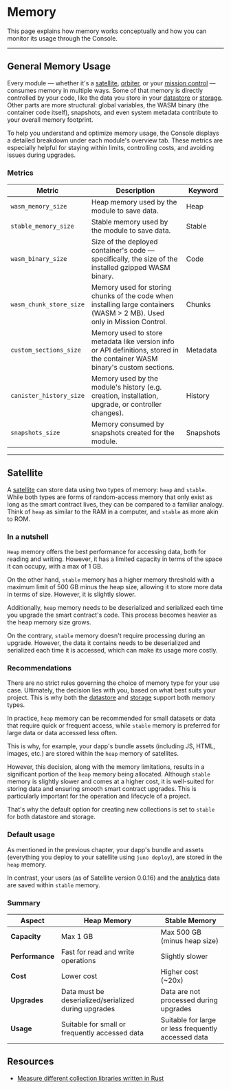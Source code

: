 # Memory

This page explains how memory works conceptually and how you can monitor its usage through the Console.

---

## General Memory Usage

Every module — whether it's a [satellite], [orbiter], or your [mission control] — consumes memory in multiple ways. Some of that memory is directly controlled by your code, like the data you store in your [datastore](../build/datastore/index.md) or [storage](../build/storage/index.md). Other parts are more structural: global variables, the WASM binary (the container code itself), snapshots, and even system metadata contribute to your overall memory footprint.

To help you understand and optimize memory usage, the Console displays a detailed breakdown under each module's overview tab. These metrics are especially helpful for staying within limits, controlling costs, and avoiding issues during upgrades.

### Metrics

| Metric                  | Description                                                                                                                | Keyword   |
| ----------------------- | -------------------------------------------------------------------------------------------------------------------------- | --------- |
| `wasm_memory_size`      | Heap memory used by the module to save data.                                                                               | Heap      |
| `stable_memory_size`    | Stable memory used by the module to save data.                                                                             | Stable    |
| `wasm_binary_size`      | Size of the deployed container's code — specifically, the size of the installed gzipped WASM binary.                       | Code      |
| `wasm_chunk_store_size` | Memory used for storing chunks of the code when installing large containers (WASM > 2 MB). Used only in Mission Control.   | Chunks    |
| `custom_sections_size`  | Memory used to store metadata like version info or API definitions, stored in the container WASM binary's custom sections. | Metadata  |
| `canister_history_size` | Memory used by the module's history (e.g. creation, installation, upgrade, or controller changes).                         | History   |
| `snapshots_size`        | Memory consumed by snapshots created for the module.                                                                       | Snapshots |

---

## Satellite

A [satellite] can store data using two types of memory: `heap` and `stable`. While both types are forms of random-access memory that only exist as long as the smart contract lives, they can be compared to a familiar analogy. Think of `heap` as similar to the RAM in a computer, and `stable` as more akin to ROM.

### In a nutshell

`Heap` memory offers the best performance for accessing data, both for reading and writing. However, it has a limited capacity in terms of the space it can occupy, with a max of 1 GB.

On the other hand, `stable` memory has a higher memory threshold with a maximum limit of 500 GB minus the heap size, allowing it to store more data in terms of size. However, it is slightly slower.

Additionally, `heap` memory needs to be deserialized and serialized each time you upgrade the smart contract's code. This process becomes heavier as the heap memory size grows.

On the contrary, `stable` memory doesn't require processing during an upgrade. However, the data it contains needs to be deserialized and serialized each time it is accessed, which can make its usage more costly.

### Recommendations

There are no strict rules governing the choice of memory type for your use case. Ultimately, the decision lies with you, based on what best suits your project. This is why both the [datastore](../build/datastore/index.md) and [storage](../build/storage/index.md) support both memory types.

In practice, `heap` memory can be recommended for small datasets or data that require quick or frequent access, while `stable` memory is preferred for large data or data accessed less often.

This is why, for example, your dapp's bundle assets (including JS, HTML, images, etc.) are stored within the `heap` memory of satellites.

However, this decision, along with the memory limitations, results in a significant portion of the `heap` memory being allocated. Although `stable` memory is slightly slower and comes at a higher cost, it is well-suited for storing data and ensuring smooth smart contract upgrades. This is particularly important for the operation and lifecycle of a project.

That's why the default option for creating new collections is set to `stable` for both datastore and storage.

### Default usage

As mentioned in the previous chapter, your dapp's bundle and assets (everything you deploy to your satellite using `juno deploy`), are stored in the `heap` memory.

In contrast, your users (as of Satellite version 0.0.16) and the [analytics](../build/analytics/index.md) data are saved within `stable` memory.

### Summary

| Aspect          | Heap Memory                                          | Stable Memory                                       |
| --------------- | ---------------------------------------------------- | --------------------------------------------------- |
| **Capacity**    | Max 1 GB                                             | Max 500 GB (minus heap size)                        |
| **Performance** | Fast for read and write operations                   | Slightly slower                                     |
| **Cost**        | Lower cost                                           | Higher cost (~20x)                                  |
| **Upgrades**    | Data must be deserialized/serialized during upgrades | Data are not processed during upgrades              |
| **Usage**       | Suitable for small or frequently accessed data       | Suitable for large or less frequently accessed data |

## Resources

- [Measure different collection libraries written in Rust](https://dfinity.github.io/canister-profiling/collections/)

[satellite]: ../terminology.md#satellite
[orbiter]: ../terminology.md#orbiter
[mission control]: ../terminology.md#mission-control
